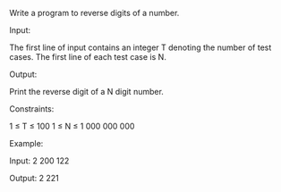 Write a program to reverse digits of a number.

Input:

The first line of input contains an integer T denoting the number of test cases.
The first line of each test case is N.

Output:

Print the reverse digit of a N digit number.

Constraints:

1 ≤ T ≤ 100
1 ≤ N ≤ 1 000 000 000

Example:

Input:
2
200
122

Output:
2
221
